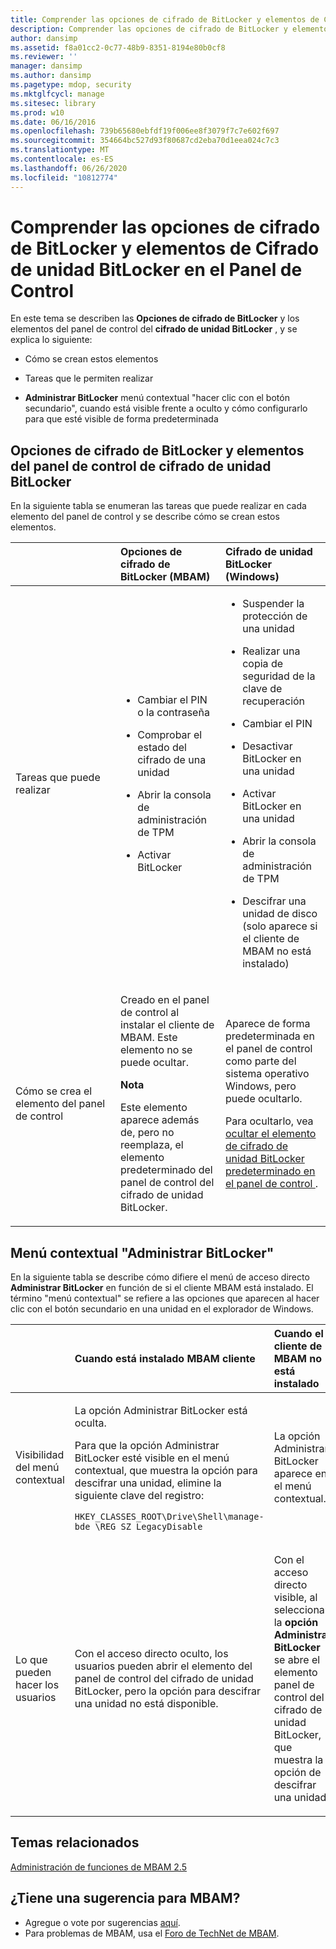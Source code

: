 ```yaml
---
title: Comprender las opciones de cifrado de BitLocker y elementos de Cifrado de unidad BitLocker en el Panel de Control
description: Comprender las opciones de cifrado de BitLocker y elementos de Cifrado de unidad BitLocker en el Panel de Control
author: dansimp
ms.assetid: f8a01cc2-0c77-48b9-8351-8194e80b0cf8
ms.reviewer: ''
manager: dansimp
ms.author: dansimp
ms.pagetype: mdop, security
ms.mktglfcycl: manage
ms.sitesec: library
ms.prod: w10
ms.date: 06/16/2016
ms.openlocfilehash: 739b65680ebfdf19f006ee8f3079f7c7e602f697
ms.sourcegitcommit: 354664bc527d93f80687cd2eba70d1eea024c7c3
ms.translationtype: MT
ms.contentlocale: es-ES
ms.lasthandoff: 06/26/2020
ms.locfileid: "10812774"
---
```

# Comprender las opciones de cifrado de BitLocker y elementos de Cifrado de unidad BitLocker en el Panel de Control


En este tema se describen las **Opciones de cifrado de BitLocker** y los elementos del panel de control del **cifrado de unidad BitLocker** , y se explica lo siguiente:

-   Cómo se crean estos elementos

-   Tareas que le permiten realizar

-   **Administrar BitLocker** menú contextual "hacer clic con el botón secundario", cuando está visible frente a oculto y cómo configurarlo para que esté visible de forma predeterminada

## Opciones de cifrado de BitLocker y elementos del panel de control de cifrado de unidad BitLocker


En la siguiente tabla se enumeran las tareas que puede realizar en cada elemento del panel de control y se describe cómo se crean estos elementos.

<table>
<colgroup>
<col width="33%" />
<col width="33%" />
<col width="33%" />
</colgroup>
<thead>
<tr class="header">
<th align="left"></th>
<th align="left">Opciones de cifrado de BitLocker (MBAM)</th>
<th align="left">Cifrado de unidad BitLocker (Windows)</th>
</tr>
</thead>
<tbody>
<tr class="odd">
<td align="left"><p>Tareas que puede realizar</p></td>
<td align="left"><ul>
<li><p>Cambiar el PIN o la contraseña</p></li>
<li><p>Comprobar el estado del cifrado de una unidad</p></li>
<li><p>Abrir la consola de administración de TPM</p></li>
<li><p>Activar BitLocker</p></li>
</ul></td>
<td align="left"><ul>
<li><p>Suspender la protección de una unidad</p></li>
<li><p>Realizar una copia de seguridad de la clave de recuperación</p></li>
<li><p>Cambiar el PIN</p></li>
<li><p>Desactivar BitLocker en una unidad</p></li>
<li><p>Activar BitLocker en una unidad</p></li>
<li><p>Abrir la consola de administración de TPM</p></li>
<li><p>Descifrar una unidad de disco (solo aparece si el cliente de MBAM no está instalado)</p></li>
</ul></td>
</tr>
<tr class="even">
<td align="left"><p>Cómo se crea el elemento del panel de control</p></td>
<td align="left"><p>Creado en el panel de control al instalar el cliente de MBAM. Este elemento no se puede ocultar.</p>
<div class="alert">
<strong>Nota</strong><br/><p>Este elemento aparece además de, pero no reemplaza, el elemento predeterminado del panel de control del cifrado de unidad BitLocker.</p>
</div>
<div>

</div></td>
<td align="left"><p>Aparece de forma predeterminada en el panel de control como parte del sistema operativo Windows, pero puede ocultarlo.</p>
<p>Para ocultarlo, vea <a href="hiding-the-default-bitlocker-drive-encryption-item-in-control-panel-mbam-25.md" data-raw-source="[Hiding the Default BitLocker Drive Encryption Item in Control Panel](hiding-the-default-bitlocker-drive-encryption-item-in-control-panel-mbam-25.md)"> ocultar el elemento de cifrado de unidad BitLocker predeterminado en el panel de control </a> .</p></td>
</tr>
</tbody>
</table>



## <a href="" id="-manage-bitlocker--shortcut-menu"></a>Menú contextual "Administrar BitLocker"


En la siguiente tabla se describe cómo difiere el menú de acceso directo **Administrar BitLocker** en función de si el cliente MBAM está instalado. El término "menú contextual" se refiere a las opciones que aparecen al hacer clic con el botón secundario en una unidad en el explorador de Windows.

<table>
<colgroup>
<col width="33%" />
<col width="33%" />
<col width="33%" />
</colgroup>
<thead>
<tr class="header">
<th align="left"></th>
<th align="left">Cuando está instalado MBAM cliente</th>
<th align="left">Cuando el cliente de MBAM no está instalado</th>
</tr>
</thead>
<tbody>
<tr class="odd">
<td align="left"><p>Visibilidad del menú contextual</p></td>
<td align="left"><p>La opción Administrar BitLocker está oculta.</p>
<p>Para que la opción Administrar BitLocker esté visible en el menú contextual, que muestra la opción para descifrar una unidad, elimine la siguiente clave del registro:</p>
<pre class="syntax" space="preserve"><code>HKEY_CLASSES_ROOT\Drive\Shell\manage-bde \REG_SZ LegacyDisable</code></pre></td>
<td align="left"><p>La opción Administrar BitLocker aparece en el menú contextual.</p></td>
</tr>
<tr class="even">
<td align="left"><p>Lo que pueden hacer los usuarios</p></td>
<td align="left"><p>Con el acceso directo oculto, los usuarios pueden abrir el elemento del panel de control del cifrado de unidad BitLocker, pero la opción para descifrar una unidad no está disponible.</p></td>
<td align="left"><p>Con el acceso directo visible, al seleccionar la <strong> opción Administrar BitLocker </strong> se abre el elemento panel de control del cifrado de unidad BitLocker, que muestra la opción de descifrar una unidad.</p></td>
</tr>
</tbody>
</table>




## Temas relacionados


[Administración de funciones de MBAM 2.5](administering-mbam-25-features.md)



## ¿Tiene una sugerencia para MBAM?
- Agregue o vote por sugerencias [aquí](http://mbam.uservoice.com/forums/268571-microsoft-bitlocker-administration-and-monitoring). 
- Para problemas de MBAM, usa el [Foro de TechNet de MBAM](https://social.technet.microsoft.com/Forums/home?forum=mdopmbam). 





